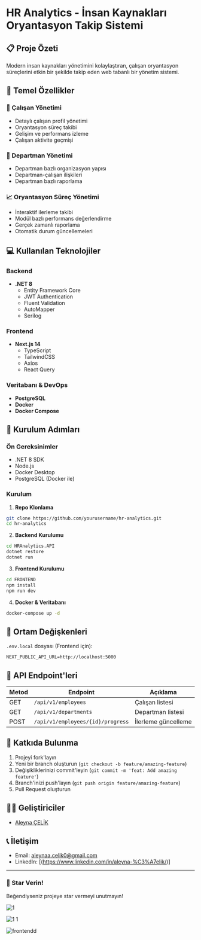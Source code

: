 

# HR Analytics - İnsan Kaynakları Oryantasyon Takip Sistemi

## 📋 Proje Özeti  

Modern insan kaynakları yönetimini kolaylaştıran, çalışan oryantasyon süreçlerini etkin bir şekilde takip eden web tabanlı bir yönetim sistemi.

## 🎯 Temel Özellikler  

### 👥 Çalışan Yönetimi  
- Detaylı çalışan profil yönetimi  
- Oryantasyon süreç takibi  
- Gelişim ve performans izleme  
- Çalışan aktivite geçmişi  

### 🏢 Departman Yönetimi  
- Departman bazlı organizasyon yapısı  
- Departman-çalışan ilişkileri  
- Departman bazlı raporlama  

### 📈 Oryantasyon Süreç Yönetimi  
- İnteraktif ilerleme takibi  
- Modül bazlı performans değerlendirme  
- Gerçek zamanlı raporlama  
- Otomatik durum güncellemeleri  

## 💻 Kullanılan Teknolojiler  

### Backend  
- **.NET 8**
  - Entity Framework Core  
  - JWT Authentication  
  - Fluent Validation  
  - AutoMapper  
  - Serilog  

### Frontend  
- **Next.js 14**
  - TypeScript  
  - TailwindCSS  
  - Axios  
  - React Query  

### Veritabanı & DevOps  
- **PostgreSQL**  
- **Docker**  
- **Docker Compose**  

## 🚀 Kurulum Adımları  

### Ön Gereksinimler  
- .NET 8 SDK  
- Node.js  
- Docker Desktop  
- PostgreSQL (Docker ile)  

### Kurulum  
1. **Repo Klonlama**  
```bash
git clone https://github.com/yourusername/hr-analytics.git
cd hr-analytics
```

2. **Backend Kurulumu**  
```bash
cd HRAnalytics.API
dotnet restore
dotnet run
```

3. **Frontend Kurulumu**  
```bash
cd FRONTEND
npm install
npm run dev
```

4. **Docker & Veritabanı**  
```bash
docker-compose up -d
```

## 🔑 Ortam Değişkenleri  

`.env.local` dosyası (Frontend için):  
```env
NEXT_PUBLIC_API_URL=http://localhost:5000
```

## 📌 API Endpoint'leri  

| Metod | Endpoint | Açıklama |
|-------|----------|-----------|
| GET | `/api/v1/employees` | Çalışan listesi |
| GET | `/api/v1/departments` | Departman listesi |
| POST | `/api/v1/employees/{id}/progress` | İlerleme güncelleme |

## 🤝 Katkıda Bulunma  

1. Projeyi fork'layın  
2. Yeni bir branch oluşturun (`git checkout -b feature/amazing-feature`)  
3. Değişikliklerinizi commit'leyin (`git commit -m 'feat: Add amazing feature'`)  
4. Branch'inizi push'layın (`git push origin feature/amazing-feature`)  
5. Pull Request oluşturun  



## 👨‍💻 Geliştiriciler  
- [Aleyna ÇELİK ]((https://github.com/AleynaaCelik))  

## 📞 İletişim  
- Email: aleynaa.celik0@gmail.com 
- LinkedIn: [(https://www.linkedin.com/in/aleyna-%C3%A7elik/)]

---

### 🌟 Star Verin!  
Beğendiyseniz projeye star vermeyi unutmayın!




![1](https://github.com/user-attachments/assets/cd6dbf13-f657-40d5-81c7-800f75b793b5)


![1 1](https://github.com/user-attachments/assets/cc079149-93e9-4fc5-a285-baf7b62defac)

![frontendd](https://github.com/user-attachments/assets/877a3538-b04a-4b1a-a242-4c8f6d95e175)


